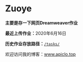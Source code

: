 # Zuoye

<strong>主要是存一下网页Dreamweaver作业</strong><br>

<b>最近上传作业：</b>2020年6月16日<br>

<b>历史作业存放路径：</b><a href="https://github.com/Apiclo/Apiclo.github.io/tree/master/tasks"><code>/tasks/</code></a><br>



欢迎访问我的博客：<a href="http://www.apiclo.top" target="new">www.apiclo.top</a>
